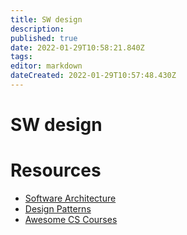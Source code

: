 ```yaml
---
title: SW design
description: 
published: true
date: 2022-01-29T10:58:21.840Z
tags: 
editor: markdown
dateCreated: 2022-01-29T10:57:48.430Z
---
```


# SW design

# Resources

* [Software Architecture](https://github.com/mhadidg/software-architecture-books)
* [Design Patterns](https://mehdihadeli.github.io/awesome-software-architecture/design-patterns/design-patterns/)
* [Awesome CS Courses](https://github.com/prakhar1989/awesome-courses)
